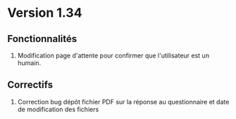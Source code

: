 # Version 1.34

## Fonctionnalités
1. Modification page d'attente pour confirmer que l'utilisateur est un humain.

## Correctifs
1. Correction bug dépôt fichier PDF sur la réponse au questionnaire et date de modification des fichiers

